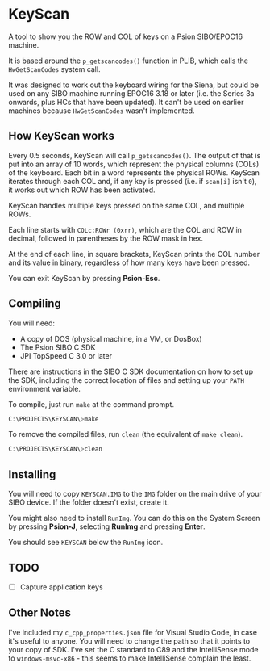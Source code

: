 # KeyScan

A tool to show you the ROW and COL of keys on a Psion SIBO/EPOC16 machine.

It is based around the `p_getscancodes()` function in PLIB, which calls the `HwGetScanCodes` system call.

It was designed to work out the keyboard wiring for the Siena, but could be used on any SIBO machine running EPOC16 3.18 or later (i.e. the Series 3a onwards, plus HCs that have been updated). It can't be used on earlier machines because `HwGetScanCodes` wasn't implemented.

## How KeyScan works

Every 0.5 seconds, KeyScan will call `p_getscancodes()`. The output of that is put into an array of 10 words, which represent the physical columns (COLs) of the keyboard. Each bit in a word represents the physical ROWs. KeyScan iterates through each COL and, if any key is pressed (i.e. if `scan[i]` isn't `0`), it works out which ROW has been activated.

KeyScan handles multiple keys pressed on the same COL, and multiple ROWs.

Each line starts with `COLc:ROWr (0xrr)`, which are the COL and ROW in decimal, followed in parentheses by the ROW mask in hex.

At the end of each line, in square brackets, KeyScan prints the COL number and its value in binary, regardless of how many keys have been pressed.

You can exit KeyScan by pressing **Psion-Esc**.

## Compiling

You will need:

- A copy of DOS (physical machine, in a VM, or DosBox)
- The Psion SIBO C SDK
- JPI TopSpeed C 3.0 or later

There are instructions in the SIBO C SDK documentation on how to set up the SDK, including the correct location of files and setting up your `PATH` environment variable.

To compile, just run `make` at the command prompt.

```powershell
C:\PROJECTS\KEYSCAN\>make
```

To remove the compiled files, run `clean` (the equivalent of `make clean`).

```powershell
C:\PROJECTS\KEYSCAN\>clean
```

## Installing

You will need to copy `KEYSCAN.IMG` to the `IMG` folder on the main drive of your SIBO device. If the folder doesn't exist, create it.

You might also need to install `RunImg`. You can do this on the System Screen by pressing **Psion-J**, selecting **RunImg** and pressing **Enter**.

You should see `KEYSCAN` below the `RunImg` icon.

## TODO
- [ ] Capture application keys

## Other Notes

I've included my `c_cpp_properties.json` file for Visual Studio Code, in case it's useful to anyone. You will need to change the path so that it points to your copy of SDK. I've set the C standard to C89 and the IntelliSense mode to `windows-msvc-x86` - this seems to make IntelliSense complain the least.
